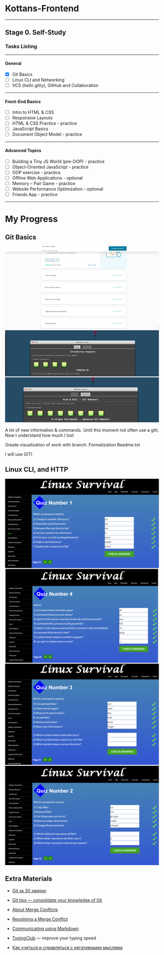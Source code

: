 # Kottans-Frontend
---
## Stage 0. Self-Study

### Tasks Listing
---
#### General
- [x] Git Basics
- [ ] Linux CLI and Networking
- [ ] VCS (hello gitty), GitHub and Collaboration
---
#### Front-End Basics
- [ ] Intro to HTML & CSS
- [ ] Responsive Layouts
- [ ] HTML & CSS Practice - practice
- [ ] JavaScript Basics
- [ ] Document Object Model - practice
---
#### Advanced Topics
- [ ] Building a Tiny JS World (pre-OOP) - practice
- [ ] Object-Oriented JavaScript - practice
- [ ] OOP exercise - practice
- [ ] Offline Web Applications - optional
- [ ] Memory – Pair Game - practice
- [ ] Website Performance Optimization - optional
- [ ] Friends App - practice
---

# My Progress

## Git Basics

![git-comleted](images/1.1-git-intro.png)
![git-comleted](images/1.2-git-intro.png)
![git-comleted](images/1.3-git-intro.png)

A lot of new information & commands. Until this moment not often use a git(. Now I understand how much I lost

Greate visualization of work with branch. Formalization Readme.txt

I will use GIT)

## Linux CLI, and HTTP
![git-comleted](task_linux_cli/task_linux_cli_1.png)
![git-comleted](task_linux_cli/task_linux_cli_2.png)
![git-comleted](task_linux_cli/task_linux_cli_3.png)
![git-comleted](task_linux_cli/task_linux_cli_4.png)

## Extra Materials
* [Git за 30 хвилин](https://codeguida.com/post/453)

* [Git tips — consolidate your knowledge of Git](https://codeguida.com/post/453)

* [About Merge Conflicts](https://www.webfx.com/blog/web-design/git-tips/)

* [Resoilving a Merge Conflict](https://docs.github.com/en/free-pro-team@latest/github/collaborating-with-issues-and-pull-requests/about-merge-conflicts)

* [Communicating using Markdown](https://lab.github.com/githubtraining/communicating-using-markdown)

* [TypingClub](https://www.typingclub.com/) — improve your typing speed

* [Как учиться и справляться с негативными мыслями](https://guides.hexlet.io/learning/)